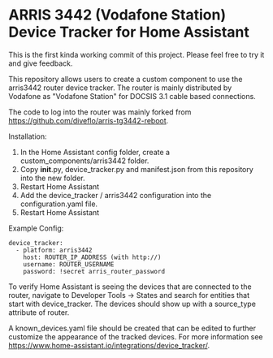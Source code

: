 # ARRIS 3442 (Vodafone Station) Device Tracker for Home Assistant

This is the first kinda working commit of this project. Please feel free to try it and give feedback.

This repository allows users to create a custom component to use the arris3442 router device tracker. The router is mainly distributed by Vodafone as "Vodafone Station" for DOCSIS 3.1 cable based connections.

The code to log into the router was mainly forked from https://github.com/diveflo/arris-tg3442-reboot. 

Installation:
1. In the Home Assistant config folder, create a custom_components/arris3442 folder.
2. Copy __init__.py, device_tracker.py and manifest.json from this repository into the new folder.
3. Restart Home Assistant
4. Add the device_tracker / arris3442 configuration into the configuration.yaml file.
5. Restart Home Assistant


Example Config:

```
device_tracker:
  - platform: arris3442
    host: ROUTER_IP_ADDRESS (with http://)
    username: ROUTER_USERNAME
    password: !secret arris_router_password
```

To verify Home Assistant is seeing the devices that are connected to the router, navigate to Developer Tools -> States and search for entities that start with device_tracker. The devices should show up with a source_type attribute of router.

A known_devices.yaml file should be created that can be edited to further customize the appearance of the tracked devices. For more information see https://www.home-assistant.io/integrations/device_tracker/.


